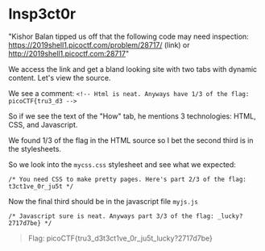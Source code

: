 # Insp3ct0r

"Kishor Balan tipped us off that the following code may need inspection: https://2019shell1.picoctf.com/problem/28717/ (link) or http://2019shell1.picoctf.com:28717"

We access the link and get a bland looking site with two tabs with dynamic content. Let's view the source.

We see a comment: `<!-- Html is neat. Anyways have 1/3 of the flag: picoCTF{tru3_d3 -->`

So if we see the text of the "How" tab, he mentions 3 technologies: HTML, CSS, and Javascript.

We found 1/3 of the flag in the HTML source so I bet the second third is in the stylesheets.

So we look into the `mycss.css` stylesheet and see what we expected:

`/* You need CSS to make pretty pages. Here's part 2/3 of the flag: t3ct1ve_0r_ju5t */`

Now the final third should be in the javascript file `myjs.js`

`/* Javascript sure is neat. Anyways part 3/3 of the flag: _lucky?2717d7be} */`

> Flag: picoCTF{tru3_d3t3ct1ve_0r_ju5t_lucky?2717d7be}
